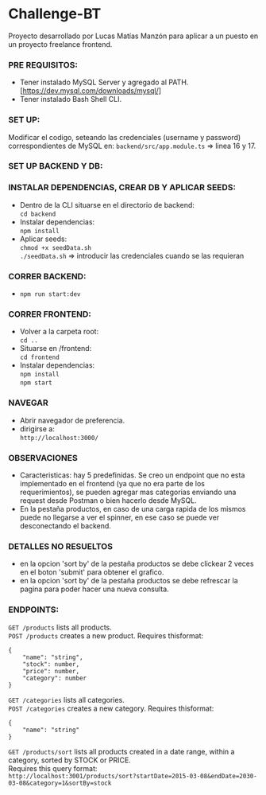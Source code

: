 # Challenge-BT
Proyecto desarrollado por Lucas Matías Manzón para aplicar a un puesto en un proyecto freelance frontend.

### PRE REQUISITOS:
- Tener instalado MySQL Server y agregado al PATH.
[https://dev.mysql.com/downloads/mysql/]
- Tener instalado Bash Shell CLI.

### SET UP:
Modificar el codigo, seteando las credenciales (username y password) correspondientes de MySQL en:
`backend/src/app.module.ts` => linea 16 y 17.

### SET UP BACKEND Y DB:
### INSTALAR DEPENDENCIAS, CREAR DB Y APLICAR SEEDS:
- Dentro de la CLI situarse en el directorio de backend: <br/>
`cd backend`
- Instalar dependencias: <br/>
`npm install`
- Aplicar seeds: <br/>
`chmod +x seedData.sh` <br/>
`./seedData.sh` => introducir las credenciales cuando se las requieran

### CORRER BACKEND:
- `npm run start:dev`

### CORRER FRONTEND:
- Volver a la carpeta root: <br/>
`cd ..`
- Situarse en /frontend: <br/>
`cd frontend`
- Instalar dependencias: <br/>
`npm install` <br/>
`npm start`

### NAVEGAR
- Abrir navegador de preferencia.
- dirigirse a: <br/>
`http://localhost:3000/`

### OBSERVACIONES
- Caracteristicas: hay 5 predefinidas. Se creo un endpoint que no esta implementado en el frontend (ya que no 
era parte de los requerimientos), se pueden agregar mas categorias enviando una request desde Postman 
o bien hacerlo desde MySQL.
- En la pestaña productos, en caso de una carga rapida de los mismos puede no llegarse a ver el spinner, 
en ese caso se puede ver desconectando el backend.

### DETALLES NO RESUELTOS
- en la opcion 'sort by' de la pestaña productos se debe clickear 2 veces en el boton 'submit' para obtener el grafico.
- en la opcion 'sort by' de la pestaña productos se debe refrescar la pagina para poder hacer una nueva consulta.

### ENDPOINTS:
`GET /products` lists all products. <br/>
`POST /products` creates a new product. Requires thisformat:
``` 
{ 
    "name": "string",
    "stock": number,
    "price": number,
    "category": number
}
```

`GET /categories` lists all categories. <br/>
`POST /categories` creates a new category. Requires thisformat:
```
{
    "name": "string"
}
```

`GET /products/sort` lists all products created in a date range, within a category, sorted by STOCK or PRICE. <br/>
Requires this query format: <br/>
```http://localhost:3001/products/sort?startDate=2015-03-08&endDate=2030-03-08&category=1&sortBy=stock```
